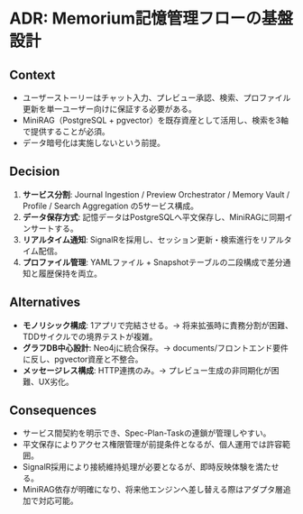 # ADR: Memorium記憶管理フローの基盤設計

## Context
- ユーザーストーリーはチャット入力、プレビュー承認、検索、プロファイル更新を単一ユーザー向けに保証する必要がある。
- MiniRAG（PostgreSQL + pgvector）を既存資産として活用し、検索を3軸で提供することが必須。
- データ暗号化は実施しないという前提。

## Decision
1. **サービス分割**: Journal Ingestion / Preview Orchestrator / Memory Vault / Profile / Search Aggregation の5サービス構成。
2. **データ保存方式**: 記憶データはPostgreSQLへ平文保存し、MiniRAGに同期インサートする。
3. **リアルタイム通知**: SignalRを採用し、セッション更新・検索進行をリアルタイム配信。
4. **プロファイル管理**: YAMLファイル + Snapshotテーブルの二段構成で差分通知と履歴保持を両立。

## Alternatives
- **モノリシック構成**: 1アプリで完結させる。→ 将来拡張時に責務分割が困難、TDDサイクルでの境界テストが複雑。
- **グラフDB中心設計**: Neo4jに統合保存。→ documents/フロントエンド要件に反し、pgvector資産と不整合。
- **メッセージレス構成**: HTTP連携のみ。→ プレビュー生成の非同期化が困難、UX劣化。

## Consequences
- サービス間契約を明示でき、Spec-Plan-Taskの連鎖が管理しやすい。
- 平文保存によりアクセス権限管理が前提条件となるが、個人運用では許容範囲。
- SignalR採用により接続維持処理が必要となるが、即時反映体験を満たせる。
- MiniRAG依存が明確になり、将来他エンジンへ差し替える際はアダプタ層追加で対応可能。
